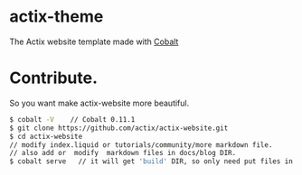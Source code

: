 # actix-theme
The Actix website template made with [Cobalt](https://cobalt-org.github.io/)


# Contribute.
So you want make actix-website more beautiful.
```bash
$ cobalt -V    // Cobalt 0.11.1
$ git clone https://github.com/actix/actix-website.git
$ cd actix-website
// modify index.liquid or tutorials/community/more markdown file.
// also add or  modify  markdown files in docs/blog DIR.
$ cobalt serve   // it will get 'build' DIR, so only need put files in this 'build' DIR to [actix.github.io](https://github.com/actix/actix.github.io)
```
